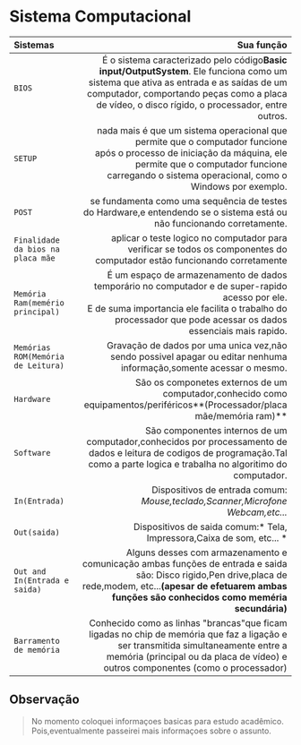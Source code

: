 # Sistema Computacional #


Sistemas | Sua função
:------- | --------:
`BIOS`  | É o sistema caracterizado pelo código**Basic input/OutputSystem**. Ele funciona como um sistema que ativa as entrada e as saídas de um computador, comportando peças como a placa de vídeo, o disco rígido, o processador, entre outros.
`SETUP` | nada mais é que um sistema operacional que permite que o computador funcione</br> após o processo de iniciação da máquina, ele permite que o computador funcione</br> carregando o sistema operacional, como o Windows por exemplo.
` POST ` | se fundamenta como uma sequência de testes do Hardware,e entendendo se o sistema está ou não funcionando corretamente.
`Finalidade da bios na placa mãe` | aplicar o teste logico no computador para</br>verificar se todos os componentes do computador estão funcionando corretamente
`Memória Ram(memério principal)` |  É um espaço de armazenamento de dados temporário no computador e de super-rapido acesso por ele.</br>E de suma importancia ele facilita o trabalho do processador que pode acessar os dados essenciais mais rapido.
`Memórias ROM(Memória de Leitura)` |  Gravação de dados por uma unica vez,não sendo possivel apagar ou editar nenhuma informação,somente acessar o mesmo.
 `Hardware`  |  São os componetes externos de um computador,conhecido como equipamentos/periféricos**(Processador/placa mãe/memória ram)**
 `Software` |  São componentes internos de um computador,conhecidos por processamento de dados e leitura de codigos de programação.Tal como a parte logica e trabalha no algoritimo do computador.
`In(Entrada)` |  Dispositivos de entrada comum: *Mouse,teclado,Scanner,Microfone Webcam,etc...*
`Out(saida)`  |  Dispositivos de saida comum:* Tela, Impressora,Caixa de som, etc... *
`Out and In(Entrada e saida)` |  Alguns desses com armazenamento e comunicação ambas funções de entrada e saida são: Disco rigido,Pen drive,placa de rede,modem, etc...**(apesar de efetuarem ambas funções são conhecidos como meméria secundária)**
`Barramento de memória`| Conhecido como as linhas "brancas"que ficam ligadas no chip de memória que faz a ligação  e ser transmitida simultaneamente entre a memória (principal ou da placa de vídeo) e outros componentes (como o processador)

## Observação ##
>No momento coloquei informaçoes basicas para estudo 
>acadêmico. Pois,eventualmente passeirei mais informaçoes sobre o assunto.






